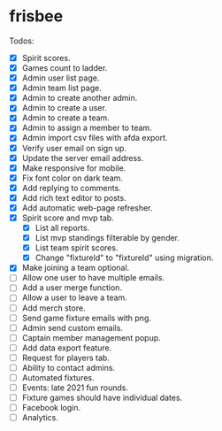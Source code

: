# frisbee

Todos:

- [x] Spirit scores.
- [x] Games count to ladder.
- [x] Admin user list page.
- [x] Admin team list page.
- [x] Admin to create another admin.
- [x] Admin to create a user.
- [x] Admin to create a team.
- [x] Admin to assign a member to team.
- [x] Admin import csv files with afda export.
- [x] Verify user email on sign up.
- [x] Update the server email address.
- [x] Make responsive for mobile.
- [x] Fix font color on dark team.
- [x] Add replying to comments.
- [x] Add rich text editor to posts.
- [x] Add automatic web-page refresher.
- [x] Spirit score and mvp tab.
  - [x] List all reports.
  - [x] List mvp standings filterable by gender.
  - [x] List team spirit scores.
  - [x] Change "fixtureId" to "fixtureId" using migration.
- [x] Make joining a team optional.
- [ ] Allow one user to have multiple emails.
- [ ] Add a user merge function.
- [ ] Allow a user to leave a team.
- [ ] Add merch store.
- [ ] Send game fixture emails with png.
- [ ] Admin send custom emails.
- [ ] Captain member management popup.
- [ ] Add data export feature.
- [ ] Request for players tab.
- [ ] Ability to contact admins.
- [ ] Automated fixtures.
- [ ] Events: late 2021 fun rounds.
- [ ] Fixture games should have individual dates.
- [ ] Facebook login.
- [ ] Analytics.
